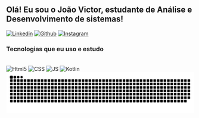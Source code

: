 ## Olá! Eu sou o João Victor, estudante de Análise e Desenvolvimento de sistemas!

[![Linkedin](https://img.shields.io/badge/LinkedIn-0077B5?style=for-the-badge&logo=linkedin&logoColor=white)](https://www.linkedin.com/in/joão-victor-alves-rodrigues-5b5485317/)
[![Github](https://img.shields.io/badge/GitHub-100000?style=for-the-badge&logo=github&logoColor=white)](https://github.com/Joao-VictorAR)
[![Instagram](https://img.shields.io/badge/Instagram-E4405F?style=for-the-badge&logo=instagram&logoColor=white)](https://www.instagram.com/joaov.alvs/)

### Tecnologias que eu uso e estudo 

<div style="display: inline_block"><br/>
    <img align="center" alt= "Html5" src="https://img.shields.io/badge/HTML5-E34F26?style=for-the-badge&logo=html5&logoColor=white"/>
    <img align="center" alt= "CSS" src="https://img.shields.io/badge/CSS3-1572B6?style=for-the-badge&logo=css3&logoColor=white"/>
    <img align="center" alt= "JS" src="https://img.shields.io/badge/JavaScript-F7DF1E?style=for-the-badge&logo=javascript&logoColor=black"/>
    <img align="center" alt= "Kotlin" src="https://img.shields.io/badge/Kotlin-0095D5?&style=for-the-badge&logo=kotlin&logoColor=white"/>
</div>

 <picture>
  <source media="(prefers-color-scheme: dark)" srcset="https://raw.githubusercontent.com/Joao-VictorAR/Joao-VictorAR/output/github-contribution-grid-snake-dark.svg">
  <source media="(prefers-color-scheme: light)" srcset="https://raw.githubusercontent.com/Joao-VictorAR/Joao-VictorAR/output/github-contribution-grid-snake.svg">
  <img alt="github contribution grid snake animation" src="https://raw.githubusercontent.com/Joao-VictorAR/Joao-VictorAR/output/github-contribution-grid-snake.svg">
</picture>
